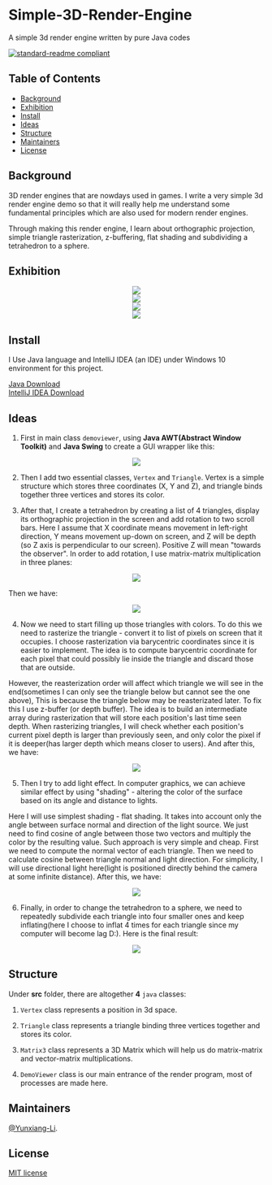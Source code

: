 # Simple-3D-Render-Engine

A simple 3d render engine written by pure Java codes

[![standard-readme compliant](https://img.shields.io/badge/readme%20style-standard-brightgreen.svg?style=flat-square)](https://github.com/RichardLitt/standard-readme)

## Table of Contents

- [Background](#Background)
- [Exhibition](#Exhibition)
- [Install](#install)
- [Ideas](#Ideas)
- [Structure](#Structure)
- [Maintainers](#Maintainers)
- [License](#license)

## Background

3D render engines that are nowdays used in games. I write a very simple 3d render engine demo so that it will really help me understand some fundamental principles which are also used for modern render engines.

Through making this render engine, I learn about orthographic projection, simple triangle rasterization, z-buffering, flat shading and subdividing a tetrahedron to a sphere.

## Exhibition

<div align="center"> <img src="https://github.com/Yunxiang-Li/Simple-3D-Render-Engine/blob/main/Screenshots%20and%20GIFs/Simple%20projection.gif"/> </div>

<div align="center"> <img src="https://github.com/Yunxiang-Li/Simple-3D-Render-Engine/blob/main/Screenshots%20and%20GIFs/Color%20projection.gif"/> </div>

<div align="center"> <img src="https://github.com/Yunxiang-Li/Simple-3D-Render-Engine/blob/main/Screenshots%20and%20GIFs/Shader%20projection.gif"/> </div>

<div align="center"> <img src="https://github.com/Yunxiang-Li/Simple-3D-Render-Engine/blob/main/Screenshots%20and%20GIFs/Final%20Sphere.gif"/> </div>

## Install

I Use Java language and IntelliJ IDEA (an IDE) under Windows 10 environment for this project.

[Java Download](https://www.java.com/en/download/)<br>
[IntelliJ IDEA Download](https://www.jetbrains.com/idea/download/#section=windows)<br>

## Ideas

1. First in main class `demoviewer`, using **Java AWT(Abstract Window Toolkit)** and **Java Swing** to create a GUI wrapper like this:

<div align="center"> <img src="https://github.com/Yunxiang-Li/Simple-3D-Render-Engine/blob/main/Screenshots%20and%20GIFs/GUI%20wrapper.png"/> </div>

2. Then I add two essential classes, `Vertex` and `Triangle`. Vertex is a simple structure which stores three coordinates (X, Y and Z), and triangle binds together three vertices and stores its color. 

3. After that, I create a tetrahedron by creating a list of 4 triangles, display its orthographic projection in the screen and add rotation to two scroll bars. Here I assume that X coordinate means movement in left-right direction, Y means movement up-down on screen, and Z will be depth (so Z axis is perpendicular to our screen). Positive Z will mean "towards the observer". In order to add rotation, I use matrix-matrix multiplication in three planes:

<div align="center"> <img src="https://github.com/Yunxiang-Li/Simple-3D-Render-Engine/blob/main/Screenshots%20and%20GIFs/matrix%20for%20rotation.JPG"/> </div>

Then we have:

<div align="center"> <img src="https://github.com/Yunxiang-Li/Simple-3D-Render-Engine/blob/main/Screenshots%20and%20GIFs/Simple%20projection.gif"/> </div>

4. Now we need to start filling up those triangles with colors. To do this we need to rasterize the triangle - convert it to list of pixels on screen that it occupies.
I choose rasterization via barycentric coordinates since it is easier to implement. The idea is to compute barycentric coordinate for each pixel that could possibly lie inside the triangle and discard those that are outside.

However, the reasterization order will affect which triangle we will see in the end(sometimes I can only see the triangle below but cannot see the one above), This is because the triangle below may be reasterizated later. To fix this I use z-buffer (or depth buffer). The idea is to build an intermediate array during rasterization that will store each position's last time seen depth. When rasterizing triangles, I will check whether each position's current pixel depth is larger than previously seen, and only color the pixel if it is deeper(has larger depth which means closer to users). And after this, we have:

<div align="center"> <img src="https://github.com/Yunxiang-Li/Simple-3D-Render-Engine/blob/main/Screenshots%20and%20GIFs/Color%20projection.gif"/> </div>

5. Then I try to add light effect. In computer graphics, we can achieve similar effect by using "shading" - altering the color of the surface based on its angle and distance to lights.

Here I will use simplest shading - flat shading. It takes into account only the angle between surface normal and direction of the light source. We just need to find cosine of angle between those two vectors and multiply the color by the resulting value. Such approach is very simple and cheap. First we need to compute the normal vector of each triangle. Then we need to calculate cosine between triangle normal and light direction. For simplicity, I will use directional light here(light is positioned directly behind the camera at some infinite distance).
After this, we have:

<div align="center"> <img src="https://github.com/Yunxiang-Li/Simple-3D-Render-Engine/blob/main/Screenshots%20and%20GIFs/Shader%20projection.gif"/> </div>

6. Finally, in order to change the tetrahedron to a sphere, we need to repeatedly subdivide each triangle into four smaller ones and keep inflating(here I choose to inflat 4 times for each triangle since my computer will become lag D:). Here is the final result:

<div align="center"> <img src="https://github.com/Yunxiang-Li/Simple-3D-Render-Engine/blob/main/Screenshots%20and%20GIFs/Final%20Sphere.gif"/> </div>

## Structure

Under **src** folder, there are altogether **4** `java` classes:

1. `Vertex` class represents a position in 3d space.

2. `Triangle` class represents a triangle binding three vertices  together and stores its color.

3. `Matrix3` class represents a 3D Matrix which will help us do matrix-matrix and vector-matrix multiplications.

4. `DemoViewer` class is our main entrance of the render program, most of processes are made here.

## Maintainers

[@Yunxiang-Li](https://github.com/Yunxiang-Li).

## License

[MIT license](https://github.com/Yunxiang-Li/Simple-3D-Render-Engine/blob/main/LICENSE)
